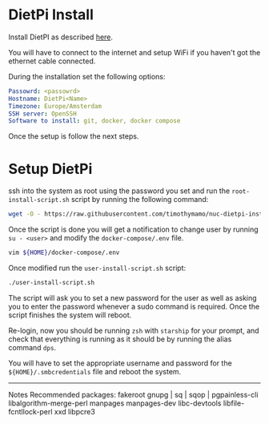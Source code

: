 # DietPi Install

Install DietPI as described [here](https://dietpi.com/docs/install/#how-to-install-dietpi-native-pc).

You will have to connect to the internet and setup WiFi if you haven't got the ethernet cable connected.

During the installation set the following options:
```yaml
Passowrd: <passowrd>
Hostname: DietPi<Name>
Timezone: Europe/Amsterdam
SSH server: OpenSSH
Software to install: git, docker, docker compose
```

Once the setup is follow the next steps.

# Setup DietPi

ssh into the system as root using the password you set and run the `root-install-script.sh` script by running the following command:
```bash
wget -O - https://raw.githubusercontent.com/timothymamo/nuc-dietpi-install/refs/heads/main/root-install-script.sh | bash
```

Once the script is done you will get a notification to change user by running `su - <user>` and modify the `docker-compose/.env` file.
```bash
vim ${HOME}/docker-compose/.env
```

Once modified run the `user-install-script.sh` script:
```bash
./user-install-script.sh
```

The script will ask you to set a new password for the user as well as asking you to enter the password whenever a sudo command is required.
Once the script finishes the system will reboot.

Re-login, now you should be running `zsh` with `starship` for your prompt, and check that everything is running as it should be by running the alias command `dps`.

You will have to set the appropriate username and password for the `${HOME}/.smbcredentials` file and reboot the system.


------
Notes
Recommended packages:
  fakeroot gnupg | sq | sqop | pgpainless-cli libalgorithm-merge-perl manpages manpages-dev libc-devtools libfile-fcntllock-perl xxd libpcre3